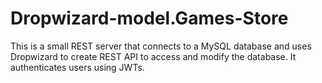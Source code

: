 # Dropwizard-model.Games-Store

This is a small REST server that connects to a MySQL database and uses Dropwizard to create REST API to access and modify the database.
It authenticates users using JWTs. 
